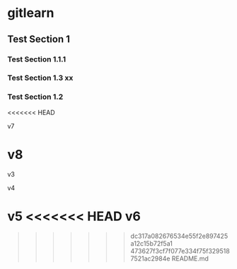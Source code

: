 # gitlearn

## Test Section 1


### Test Section 1.1.1



### Test Section 1.3 xx

### Test Section 1.2

<<<<<<< HEAD

v7

v8
=======
v3

v4


v5
<<<<<<< HEAD
v6
=======
>>>>>>> dc317a082676534e55f2e897425a12c15b72f5a1
>>>>>>> 473627f3cf7f077e334f75f3295187521ac2984e
README.md
